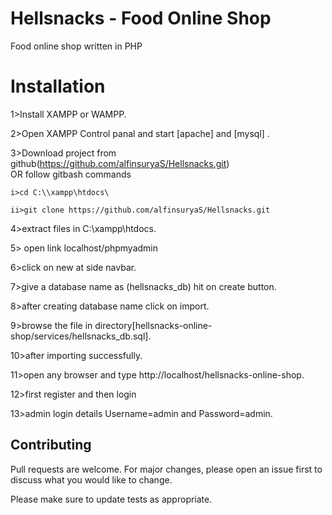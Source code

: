 
# Hellsnacks - Food Online Shop

Food online shop written in PHP

# Installation
1>Install XAMPP or WAMPP.

2>Open XAMPP Control panal and start [apache] and [mysql] .

3>Download project from github(https://github.com/alfinsuryaS/Hellsnacks.git)  
    OR follow gitbash commands
    
    i>cd C:\\xampp\htdocs\
    
    ii>git clone https://github.com/alfinsuryaS/Hellsnacks.git

4>extract files in C:\\xampp\htdocs\.

5> open link localhost/phpmyadmin

6>click on new at side navbar.

7>give a database name as (hellsnacks_db) hit on create button.

8>after creating database name click on import.

9>browse the file in directory[hellsnacks-online-shop/services/hellsnacks_db.sql].

10>after importing successfully.

11>open any browser and type http://localhost/hellsnacks-online-shop.

12>first register and then login

13>admin login details Username=admin and Password=admin.

## Contributing
Pull requests are welcome. For major changes, please open an issue first to discuss what you would like to change.

Please make sure to update tests as appropriate.
